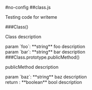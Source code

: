 #no-config
##class.js

<p>Testing code for writeme</p>
###Class()
<p>Class description</p>
param `foo`: **string**  foo description<br/>
param `bar`: **string**  bar description<br/>
###Class.prototype.publicMethod()
<p>publicMethod description</p>
param `baz`: **string**  baz description<br/>
return : **boolean**  bool description<br/>
